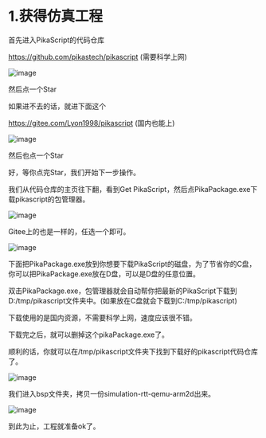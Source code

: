 # 1.获得仿真工程


首先进入PikaScript的代码仓库

https://github.com/pikastech/pikascript (需要科学上网)

![image](https://user-images.githubusercontent.com/88232613/139675132-739ec77b-db22-4ed9-a670-77ec7544d1b9.png)

然后点一个Star

如果进不去的话，就进下面这个

https://gitee.com/Lyon1998/pikascript (国内也能上)

![image](https://user-images.githubusercontent.com/88232613/139675170-fe0ce449-872f-466e-8780-74465730178a.png)

然后也点一个Star

好，等你点完Star，我们开始下一步操作。

我们从代码仓库的主页往下翻，看到Get PikaScript，然后点PikaPackage.exe下载pikascript的包管理器。

![image](https://user-images.githubusercontent.com/88232613/139675454-596829d1-0325-42ab-96c5-f3d3d369d7d4.png)

Gitee上的也是一样的，任选一个即可。

![image](https://user-images.githubusercontent.com/88232613/139675486-0f63e7b4-669d-4370-80ad-134c0f28f203.png)

下面把PikaPackage.exe放到你想要下载PikaScript的磁盘，为了节省你的C盘，你可以把PikaPackage.exe放在D盘，可以是D盘的任意位置。

双击PikaPackage.exe，包管理器就会自动帮你把最新的PikaScript下载到D:/tmp/pikascript文件夹中。(如果放在C盘就会下载到C:/tmp/pikascript)

下载使用的是国内资源，不需要科学上网，速度应该很不错。

下载完之后，就可以删掉这个pikaPackage.exe了。

顺利的话，你就可以在/tmp/pikascript文件夹下找到下载好的pikascript代码仓库了。

![image](https://user-images.githubusercontent.com/88232613/139676635-c3f1c6ae-ab44-42a5-ab9a-9bedd2383f31.png)

我们进入bsp文件夹，拷贝一份simulation-rtt-qemu-arm2d出来。

![image](https://user-images.githubusercontent.com/88232613/139677151-33c1dbd0-c2f2-4ea3-a5ae-569e5a448cce.png)

到此为止，工程就准备ok了。
